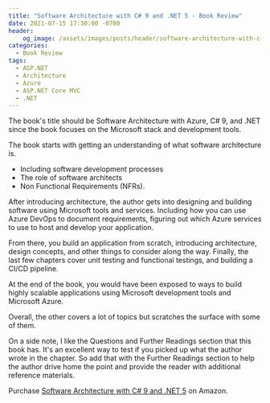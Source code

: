 ```yaml
---
title: "Software Architecture with C# 9 and .NET 5 - Book Review"
date: 2021-07-15 17:30:00 -0700
header:
    og_image: /assets/images/posts/header/software-architecture-with-c-sharp-and-dot-net-5-book-review.png
categories:
  - Book Review
tags:
  - ASP.NET
  - Architecture
  - Azure
  - ASP.NET Core MVC
  - .NET
---
```

The book's title should be Software Architecture with Azure, C# 9, and .NET since the book focuses on the Microsoft stack and development tools.

The book starts with getting an understanding of what software architecture is.

* Including software development processes
* The role of software architects
* Non Functional Requirements (NFRs).

After introducing architecture, the author gets into designing and building software using Microsoft tools and services. Including how you can use Azure DevOps to document requirements, figuring out which Azure services to use to host and develop your application.

From there, you build an application from scratch, introducing architecture, design concepts, and other things to consider along the way. Finally, the last few chapters cover unit testing and functional testings, and building a CI/CD pipeline.

At the end of the book, you would have been exposed to ways to build highly scalable applications using Microsoft development tools and Microsoft Azure.

Overall, the other covers a lot of topics but scratches the surface with some of them.

On a side note, I like the Questions and Further Readings section that this book has.  It's an excellent way to test if you picked up what the author wrote in the chapter. So add that with the Further Readings section to help the author drive home the point and provide the reader with additional reference materials.

Purchase [Software Architecture with C# 9 and .NET 5](https://amzn.to/3eoixmu) on Amazon.
